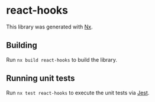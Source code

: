 # react-hooks

This library was generated with [Nx](https://nx.dev).

## Building

Run `nx build react-hooks` to build the library.

## Running unit tests

Run `nx test react-hooks` to execute the unit tests via [Jest](https://jestjs.io).
